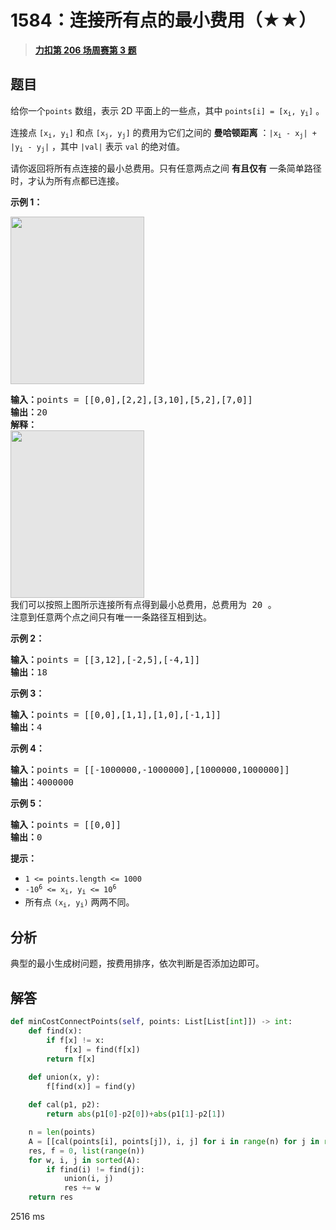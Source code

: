 # 1584：连接所有点的最小费用（★★）


> <u>**[力扣第 206 场周赛第 3 题](https://leetcode.cn/problems/min-cost-to-connect-all-points/)**</u>

## 题目

<p>给你一个<code>points</code> 数组，表示 2D 平面上的一些点，其中 <code>points[i] = [x<sub>i</sub>, y<sub>i</sub>]</code> 。</p>

<p>连接点 <code>[x<sub>i</sub>, y<sub>i</sub>]</code> 和点 <code>[x<sub>j</sub>, y<sub>j</sub>]</code> 的费用为它们之间的 <strong>曼哈顿距离</strong> ：<code>|x<sub>i</sub> - x<sub>j</sub>| + |y<sub>i</sub> - y<sub>j</sub>|</code> ，其中 <code>|val|</code> 表示 <code>val</code> 的绝对值。</p>

<p>请你返回将所有点连接的最小总费用。只有任意两点之间 <strong>有且仅有</strong> 一条简单路径时，才认为所有点都已连接。</p>



<p><strong>示例 1：</strong></p>

<p><img alt="" src="https://assets.leetcode.com/uploads/2020/08/26/d.png" style="height:268px; width:214px; background:#e5e5e5" /></p>

<pre>
<strong>输入：</strong>points = [[0,0],[2,2],[3,10],[5,2],[7,0]]
<strong>输出：</strong>20
<strong>解释：
</strong><img alt="" src="https://assets.leetcode.com/uploads/2020/08/26/c.png" style="height:268px; width:214px; background:#e5e5e5" />
我们可以按照上图所示连接所有点得到最小总费用，总费用为 20 。
注意到任意两个点之间只有唯一一条路径互相到达。
</pre>

<p><strong>示例 2：</strong></p>

<pre>
<strong>输入：</strong>points = [[3,12],[-2,5],[-4,1]]
<strong>输出：</strong>18
</pre>

<p><strong>示例 3：</strong></p>

<pre>
<strong>输入：</strong>points = [[0,0],[1,1],[1,0],[-1,1]]
<strong>输出：</strong>4
</pre>

<p><strong>示例 4：</strong></p>

<pre>
<strong>输入：</strong>points = [[-1000000,-1000000],[1000000,1000000]]
<strong>输出：</strong>4000000
</pre>

<p><strong>示例 5：</strong></p>

<pre>
<strong>输入：</strong>points = [[0,0]]
<strong>输出：</strong>0
</pre>



<p><strong>提示：</strong></p>

<ul>
<li><code>1 &lt;= points.length &lt;= 1000</code></li>
<li><code>-10<sup>6</sup> &lt;= x<sub>i</sub>, y<sub>i</sub> &lt;= 10<sup>6</sup></code></li>
<li>所有点 <code>(x<sub>i</sub>, y<sub>i</sub>)</code> 两两不同。</li>
</ul>


## 分析

典型的最小生成树问题，按费用排序，依次判断是否添加边即可。

## 解答

```python
def minCostConnectPoints(self, points: List[List[int]]) -> int:
    def find(x):
        if f[x] != x:
            f[x] = find(f[x])
        return f[x]

    def union(x, y):
        f[find(x)] = find(y)
    
    def cal(p1, p2):
        return abs(p1[0]-p2[0])+abs(p1[1]-p2[1])

    n = len(points)
    A = [[cal(points[i], points[j]), i, j] for i in range(n) for j in range(i+1, n)]
    res, f = 0, list(range(n))
    for w, i, j in sorted(A):
        if find(i) != find(j):
            union(i, j)
            res += w
    return res
```
2516 ms


